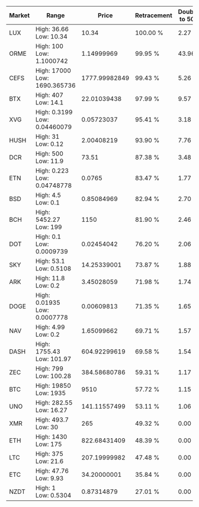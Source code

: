 | Market | Range | Price| Retracement | Doubles to 50% |
| --- | --- | --- | --- | --- |
| LUX | High: 36.66<br />Low: 10.34 | 10.34 | 100.00 % | 2.27 |
| ORME | High: 100<br />Low: 1.1000742 | 1.14999969 | 99.95 % | 43.96 |
| CEFS | High: 17000<br />Low: 1690.365736 | 1777.99982849 | 99.43 % | 5.26 |
| BTX | High: 407<br />Low: 14.1 | 22.01039438 | 97.99 % | 9.57 |
| XVG | High: 0.3199<br />Low: 0.04460079 | 0.05723037 | 95.41 % | 3.18 |
| HUSH | High: 31<br />Low: 0.12 | 2.00408219 | 93.90 % | 7.76 |
| DCR | High: 500<br />Low: 11.9 | 73.51 | 87.38 % | 3.48 |
| ETN | High: 0.223<br />Low: 0.04748778 | 0.0765 | 83.47 % | 1.77 |
| BSD | High: 4.5<br />Low: 0.1 | 0.85084969 | 82.94 % | 2.70 |
| BCH | High: 5452.27<br />Low: 199 | 1150 | 81.90 % | 2.46 |
| DOT | High: 0.1<br />Low: 0.0009739 | 0.02454042 | 76.20 % | 2.06 |
| SKY | High: 53.1<br />Low: 0.5108 | 14.25339001 | 73.87 % | 1.88 |
| ARK | High: 11.8<br />Low: 0.2 | 3.45028059 | 71.98 % | 1.74 |
| DOGE | High: 0.01935<br />Low: 0.0007778 | 0.00609813 | 71.35 % | 1.65 |
| NAV | High: 4.99<br />Low: 0.2 | 1.65099662 | 69.71 % | 1.57 |
| DASH | High: 1755.43<br />Low: 101.97 | 604.92299619 | 69.58 % | 1.54 |
| ZEC | High: 799<br />Low: 100.28 | 384.58680786 | 59.31 % | 1.17 |
| BTC | High: 19850<br />Low: 1935 | 9510 | 57.72 % | 1.15 |
| UNO | High: 282.55<br />Low: 16.27 | 141.11557499 | 53.11 % | 1.06 |
| XMR | High: 493.7<br />Low: 30 | 265 | 49.32 % | 0.00 |
| ETH | High: 1430<br />Low: 175 | 822.68431409 | 48.39 % | 0.00 |
| LTC | High: 375<br />Low: 21.6 | 207.19999982 | 47.48 % | 0.00 |
| ETC | High: 47.76<br />Low: 9.93 | 34.20000001 | 35.84 % | 0.00 |
| NZDT | High: 1<br />Low: 0.5304 | 0.87314879 | 27.01 % | 0.00 |
